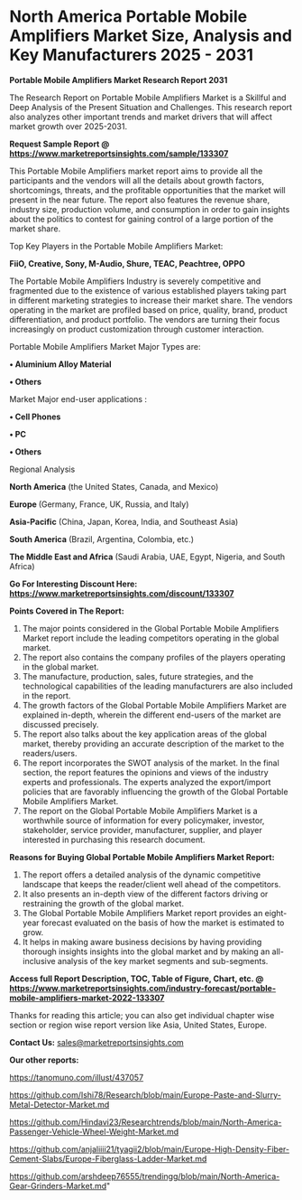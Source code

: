 # North America Portable Mobile Amplifiers Market Size, Analysis and Key Manufacturers 2025 - 2031

<strong>Portable Mobile Amplifiers Market Research Report 2031</strong>

The Research Report on Portable Mobile Amplifiers Market is a Skillful and Deep Analysis of the Present Situation and Challenges. This research report also analyzes other important trends and market drivers that will affect market growth over 2025-2031.

<strong>Request Sample Report @ <a href=https://www.marketreportsinsights.com/sample/133307>https://www.marketreportsinsights.com/sample/133307</a></strong>

This Portable Mobile Amplifiers market report aims to provide all the participants and the vendors will all the details about growth factors, shortcomings, threats, and the profitable opportunities that the market will present in the near future. The report also features the revenue share, industry size, production volume, and consumption in order to gain insights about the politics to contest for gaining control of a large portion of the market share.

Top Key Players in the Portable Mobile Amplifiers Market:

<strong>FiiO, Creative, Sony, M-Audio, Shure, TEAC, Peachtree, OPPO</strong>

The Portable Mobile Amplifiers Industry is severely competitive and fragmented due to the existence of various established players taking part in different marketing strategies to increase their market share. The vendors operating in the market are profiled based on price, quality, brand, product differentiation, and product portfolio. The vendors are turning their focus increasingly on product customization through customer interaction.

Portable Mobile Amplifiers Market Major Types are:

<strong>• Aluminium Alloy Material

• Others</strong>

Market Major end-user applications :

<strong>• Cell Phones

• PC

• Others</strong>

Regional Analysis

</u><strong><b>North America</b></strong> (the United States, Canada, and Mexico)

<strong><b>Europe </b></strong>(Germany, France, UK, Russia, and Italy)

<strong><b>Asia-Pacific</b></strong> (China, Japan, Korea, India, and Southeast Asia)

<strong><b>South America</b></strong> (Brazil, Argentina, Colombia, etc.)

<strong><b>The Middle East and Africa</b></strong> (Saudi Arabia, UAE, Egypt, Nigeria, and South Africa)

<strong>Go For Interesting Discount Here: <a href=https://www.marketreportsinsights.com/discount/133307>https://www.marketreportsinsights.com/discount/133307</a></strong>

<strong>Points Covered in The Report:</strong>
<ol>
  <li>The major points considered in the Global Portable Mobile Amplifiers Market report include the leading competitors operating in the global market.</li>
  <li>The report also contains the company profiles of the players operating in the global market.</li>
  <li>The manufacture, production, sales, future strategies, and the technological capabilities of the leading manufacturers are also included in the report.</li>
  <li>The growth factors of the Global Portable Mobile Amplifiers Market are explained in-depth, wherein the different end-users of the market are discussed precisely.</li>
  <li>The report also talks about the key application areas of the global market, thereby providing an accurate description of the market to the readers/users.</li>
  <li>The report incorporates the SWOT analysis of the market. In the final section, the report features the opinions and views of the industry experts and professionals. The experts analyzed the export/import policies that are favorably influencing the growth of the Global Portable Mobile Amplifiers Market.</li>
  <li>The report on the Global Portable Mobile Amplifiers Market is a worthwhile source of information for every policymaker, investor, stakeholder, service provider, manufacturer, supplier, and player interested in purchasing this research document.</li>
</ol>
<strong>Reasons for Buying Global Portable Mobile Amplifiers Market Report:</strong>

<ol>
  <li>The report offers a detailed analysis of the dynamic competitive landscape that keeps the reader/client well ahead of the competitors.</li>
  <li>It also presents an in-depth view of the different factors driving or restraining the growth of the global market.</li>
  <li>The Global Portable Mobile Amplifiers Market report provides an eight-year forecast evaluated on the basis of how the market is estimated to grow.</li>
  <li>It helps in making aware business decisions by having providing thorough insights insights into the global market and by making an all-inclusive analysis of the key market segments and sub-segments.</li>
</ol>
<strong>Access full Report Description, TOC, Table of Figure, Chart, etc. @ <a href=https://www.marketreportsinsights.com/industry-forecast/portable-mobile-amplifiers-market-2022-133307>https://www.marketreportsinsights.com/industry-forecast/portable-mobile-amplifiers-market-2022-133307</a></strong>


Thanks for reading this article; you can also get individual chapter wise section or region wise report version like Asia, United States, Europe.

<strong>Contact Us:</strong>
sales@marketreportsinsights.com

<strong>Our other reports:</strong>

<a href=https://tanomuno.com/illust/437057>https://tanomuno.com/illust/437057</a>

<a href=https://github.com/Ishi78/Research/blob/main/Europe-Paste-and-Slurry-Metal-Detector-Market.md>https://github.com/Ishi78/Research/blob/main/Europe-Paste-and-Slurry-Metal-Detector-Market.md</a>

<a href=https://github.com/Hindavi23/Researchtrends/blob/main/North-America-Passenger-Vehicle-Wheel-Weight-Market.md>https://github.com/Hindavi23/Researchtrends/blob/main/North-America-Passenger-Vehicle-Wheel-Weight-Market.md</a>

<a href=https://github.com/anjaliiii21/tyagii2/blob/main/Europe-High-Density-Fiber-Cement-Slabs/Europe-Fiberglass-Ladder-Market.md>https://github.com/anjaliiii21/tyagii2/blob/main/Europe-High-Density-Fiber-Cement-Slabs/Europe-Fiberglass-Ladder-Market.md</a>

<a href=https://github.com/arshdeep76555/trendingg/blob/main/North-America-Gear-Grinders-Market.md>https://github.com/arshdeep76555/trendingg/blob/main/North-America-Gear-Grinders-Market.md</a>"
